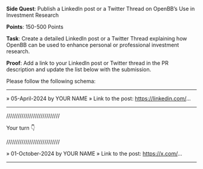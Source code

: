 **Side Quest**: Publish a LinkedIn post or a Twitter Thread on OpenBB’s Use in Investment Research

**Points**: 150-500 Points

**Task**: Create a detailed LinkedIn post or a Twitter Thread explaining how OpenBB can be used to enhance personal or professional investment research.

**Proof**: Add a link to your LinkedIn post or Twitter thread in the PR description and update the list below with the submission.

Please follow the following schema:

---

» 05-April-2024 by YOUR NAME
» Link to the post: https://linkedin.com/...

---

////////////////////////////

Your turn 👇

////////////////////////////

» 01-October-2024 by YOUR NAME
» Link to the post: https://x.com/...

---
